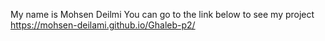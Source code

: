My name is Mohsen Deilmi
You can go to the link below to see my project
https://mohsen-deilami.github.io/Ghaleb-p2/
